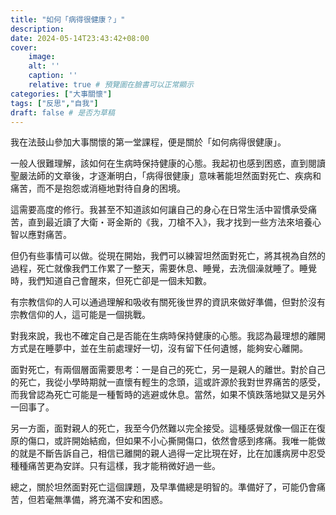 ```yaml
---
title: "如何「病得很健康？」"
description: 
date: 2024-05-14T23:43:42+08:00
cover:
    image:
    alt: ''
    caption: ''
    relative: true # 預覽圖在臉書可以正常顯示
categories: ["大事關懷"]
tags: ["反思","自我"]
draft: false # 是否为草稿
---
```



我在法鼓山參加大事關懷的第一堂課程，便是關於「如何病得很健康」。

一般人很難理解，該如何在生病時保持健康的心態。我起初也感到困惑，直到閱讀聖嚴法師的文章後，才逐漸明白，「病得很健康」意味著能坦然面對死亡、疾病和痛苦，而不是抱怨或消極地對待自身的困境。

這需要高度的修行。我甚至不知道該如何讓自己的身心在日常生活中習慣承受痛苦，直到最近讀了大衛・哥金斯的《我，刀槍不入》，我才找到一些方法來培養心智以應對痛苦。

但仍有些事情可以做。從現在開始，我們可以練習坦然面對死亡，將其視為自然的過程，死亡就像我們工作累了一整天，需要休息、睡覺，去洗個澡就睡了。睡覺時，我們知道自己會醒來，但死亡卻是一個未知數。

有宗教信仰的人可以通過理解和吸收有關死後世界的資訊來做好準備，但對於沒有宗教信仰的人，這可能是一個挑戰。

對我來說，我也不確定自己是否能在生病時保持健康的心態。我認為最理想的離開方式是在睡夢中，並在生前處理好一切，沒有留下任何遺憾，能夠安心離開。

面對死亡，有兩個層面需要思考：一是自己的死亡，另一是親人的離世。對於自己的死亡，我從小學時期就一直懷有輕生的念頭，這或許源於我對世界痛苦的感受，而我曾認為死亡可能是一種暫時的逃避或休息。當然，如果不慎跌落地獄又是另外一回事了。

另一方面，面對親人的死亡，我至今仍然難以完全接受。這種感覺就像一個正在復原的傷口，或許開始結痂，但如果不小心撕開傷口，依然會感到疼痛。我唯一能做的就是不斷告訴自己，相信已離開的親人過得一定比現在好，比在加護病房中忍受種種痛苦更為安詳。只有這樣，我才能稍微好過一些。

總之，關於坦然面對死亡這個課題，及早準備總是明智的。準備好了，可能仍會痛苦，但若毫無準備，將充滿不安和困惑。


